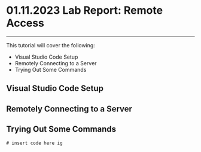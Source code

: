# **01.11.2023 Lab Report: Remote Access**
---
This tutorial will cover  the following:
- Visual Studio Code Setup
- Remotely Connecting to a Server
- Trying Out Some Commands

## **Visual Studio Code Setup**

## **Remotely Connecting to a Server**

## **Trying Out Some Commands**
```
# insert code here ig
```
